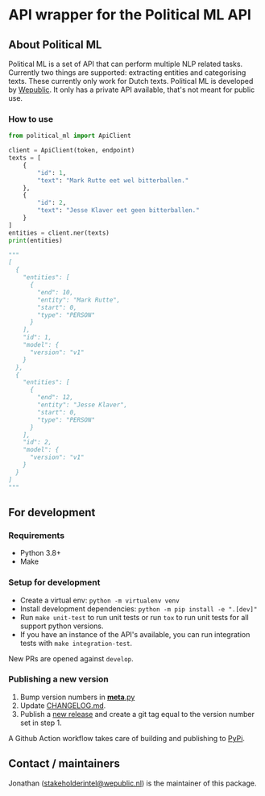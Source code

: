 # API wrapper for the Political ML API

## About Political ML

Political ML is a set of API that can perform multiple NLP related tasks. Currently two things are supported: extracting
entities and categorising texts. These currently only work for Dutch texts. Political ML is developed
by [Wepublic](https://wepublic.nl). It only has a private API available, that's not meant for public use.

### How to use

```python
from political_ml import ApiClient

client = ApiClient(token, endpoint)
texts = [
    {
        "id": 1,
        "text": "Mark Rutte eet wel bitterballen."
    },
    {
        "id": 2,
        "text": "Jesse Klaver eet geen bitterballen."
    }
]
entities = client.ner(texts)
print(entities)

"""
[
  {
    "entities": [
      {
        "end": 10,
        "entity": "Mark Rutte",
        "start": 0,
        "type": "PERSON"
      }
    ],
    "id": 1,
    "model": {
      "version": "v1"
    }
  },
  {
    "entities": [
      {
        "end": 12,
        "entity": "Jesse Klaver",
        "start": 0,
        "type": "PERSON"
      }
    ],
    "id": 2,
    "model": {
      "version": "v1"
    }
  }
]
"""
```

## For development

### Requirements

- Python 3.8+
- Make

### Setup for development

- Create a virtual env: `python -m virtualenv venv`
- Install development dependencies: `python -m pip install -e ".[dev]"`
- Run `make unit-test` to run unit tests or run `tox` to run unit tests for all support python versions.
- If you have an instance of the API's available, you can run integration tests with `make integration-test`.

New PRs are opened against `develop`.

### Publishing a new version

1. Bump version numbers in [__meta__.py](/src/source_aggregation/__meta__.py)
2. Update [CHANGELOG.md](/CHANGELOG.md).
3. Publish a [new release](https://github.com/wepublic-nl/sas-package/releases/new) and create a git tag equal to the version number set in step 1.

A Github Action workflow takes care of building and publishing to [PyPi](https://pypi.org/project/source-aggregation/#description).

## Contact / maintainers

Jonathan (stakeholderintel@wepublic.nl) is the maintainer of this package.

